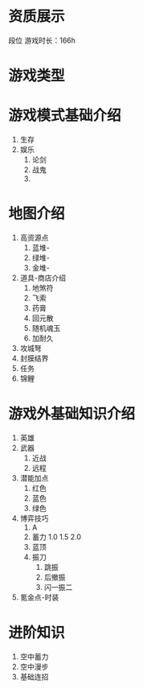 # 资质展示

段位
游戏时长：166h

# 游戏类型

# 游戏模式基础介绍

1. 生存
2. 娱乐
   1. 论剑
   2. 战鬼
   3.

# 地图介绍

1. 高资源点
   1. 蓝堆-
   2. 绿堆-
   3. 金堆-
2. 道具-商店介绍
   1. 地煞符
   2. 飞索
   3. 药膏
   4. 回元散
   5. 随机魂玉
   6. 加耐久
3. 攻城弩
4. 封膜结界
5. 任务
6. 锦鲤

# 游戏外基础知识介绍

1. 英雄
2. 武器
   1. 近战
   2. 远程
3. 潜能加点
   1. 红色
   2. 蓝色
   3. 绿色
4. 博弈技巧
   1. A
   2. 蓄力 1.0 1.5 2.0
   3. 蓝顶
   4. 振刀
      1. 跳振
      2. 后撤振
      3. 闪一振二
5. 氪金点-时装

# 进阶知识

1. 空中蓄力
2. 空中漫步
3. 基础连招
